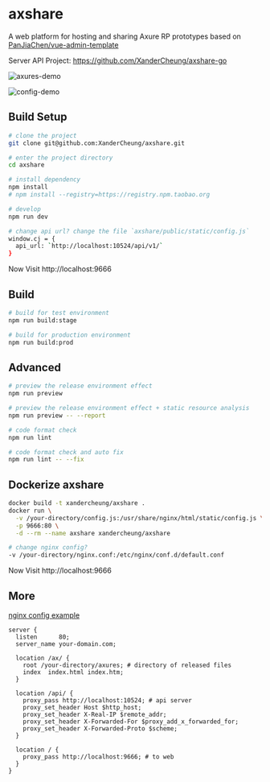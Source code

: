 # axshare

A web platform for hosting and sharing Axure RP prototypes based on [PanJiaChen/vue-admin-template](https://github.com/PanJiaChen/vue-admin-template) 

Server API Project: https://github.com/XanderCheung/axshare-go

![axures-demo](https://github.com/XanderCheung/axshare/blob/master/src/assets/images/axures-example.jpg)

![config-demo](https://github.com/XanderCheung/axshare/blob/master/src/assets/images/axures-config.jpg)

## Build Setup

```bash
# clone the project
git clone git@github.com:XanderCheung/axshare.git

# enter the project directory
cd axshare

# install dependency
npm install
# npm install --registry=https://registry.npm.taobao.org

# develop
npm run dev

# change api url? change the file `axshare/public/static/config.js`
window.cj = {
  api_url: `http://localhost:10524/api/v1/`
}
```

Now Visit http://localhost:9666

## Build

```bash
# build for test environment
npm run build:stage

# build for production environment
npm run build:prod
```

## Advanced

```bash
# preview the release environment effect
npm run preview

# preview the release environment effect + static resource analysis
npm run preview -- --report

# code format check
npm run lint

# code format check and auto fix
npm run lint -- --fix
```

## Dockerize axshare
```bash
docker build -t xandercheung/axshare .
docker run \
  -v /your-directory/config.js:/usr/share/nginx/html/static/config.js \
  -p 9666:80 \
  -d --rm --name axshare xandercheung/axshare

# change nginx config?
-v /your-directory/nginx.conf:/etc/nginx/conf.d/default.conf
```

Now Visit http://localhost:9666

## More
[nginx config example](https://github.com/XanderCheung/axshare/blob/master/nginx/nginx.home.conf)

```shell script
server {
  listen      80;
  server_name your-domain.com;

  location /ax/ {
    root /your-directory/axures; # directory of released files
    index  index.html index.htm;
  }

  location /api/ {
    proxy_pass http://localhost:10524; # api server
    proxy_set_header Host $http_host;
    proxy_set_header X-Real-IP $remote_addr;
    proxy_set_header X-Forwarded-For $proxy_add_x_forwarded_for;
    proxy_set_header X-Forwarded-Proto $scheme;
  }

  location / {
    proxy_pass http://localhost:9666; # to web
  }
}

```